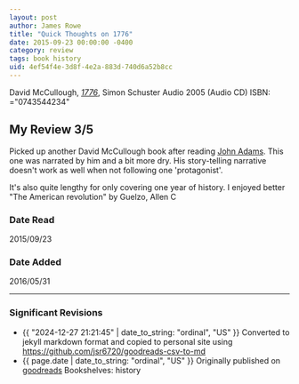 ```yaml
---
layout: post
author: James Rowe
title: "Quick Thoughts on 1776"
date: 2015-09-23 00:00:00 -0400
category: review
tags: book history
uid: 4ef54f4e-3d8f-4e2a-883d-740d6a52b8cc
---
```


David McCullough, *[1776](https://www.goodreads.com/book/show/1941895)*,  Simon  Schuster Audio 2005 (Audio CD) ISBN: ="0743544234"

## My Review 3/5

Picked up another David McCullough book after reading [John Adams](https://www.goodreads.com/book/show/2203). This one was narrated by him and a bit more dry. His story-telling narrative doesn't work as well when not following one 'protagonist'.

It's also quite lengthy for only covering one year of history. I enjoyed better "The American revolution" by Guelzo, Allen C

### Date Read
2015/09/23

### Date Added
2016/05/31

---

### Significant Revisions

- {{ "2024-12-27 21:21:45" | date_to_string: "ordinal", "US" }} Converted to jekyll markdown format and copied to personal site using <https://github.com/jsr6720/goodreads-csv-to-md>
- {{ page.date | date_to_string: "ordinal", "US" }} Originally published on [goodreads](https://www.goodreads.com) Bookshelves: history
